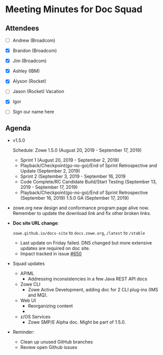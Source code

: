 # Meeting Minutes for Doc Squad

## Attendees

- [ ] Andrew (Broadcom) 
- [x] Brandon (Broadcom)
- [x] Jim (Broadcom)
- [x] Ashley (IBM)
- [x] Alyson (Rocket)
- [ ] Jason (Rocket) Vacation 
- [x] Igor
- [ ] Sign our name here


## Agenda 

- v1.5.0

  <!--It was decided that we will not release on Aug 20 as planned since there was limited content due to the short cycle. The System Demo that was planned for Monday (8/19) was also cancelled.-->

  Schedule:
  Zowe 1.5.0 (August 20, 2019 - September 17, 2019)
  - Sprint 1 (August 20, 2019 - September 2, 2019)
  - Playback/Checkpoint(go-no-go)/End of Sprint Retrospective and Update (September 2, 2019)
  - Sprint 2 (September 3, 2019 - September 16, 2019
  - Code Complete/RC Candidate Build/Start Testing (September 13, 2019 - September 17, 2019)
  - Playback/Checkpoint(go-no-go)/End of Sprint Retrospective (September 16, 2019)
  1.5.0 GA (September 17, 2019)

- zowe.org new design and conformance program page alive now. Remember to update the download link and fix other broken links.

- **Doc site URL change**:

  `zowe.github.io/docs-site` to `docs.zowe.org`, `/latest` to `/stable`
  - Last update on Friday failed. DNS changed but more extensive updates are required on doc site.
  - Impact tracked in issue [#650](https://github.com/zowe/docs-site/issues/650)

- Squad updates
  - APIML 
    - Addressing inconsistencies in a few Java REST API docs
  - Zowe CLI
    - Zowe Active Development, adding doc for 2 CLI plug-ins (IMS and MQ).
  - Web UI
    - Reorganizing content
    - 
  - z/OS Services
    - Zowe SMP/E Alpha doc. Might be part of 1.5.0.

- Reminder: 
    - Clean up unused GitHub branches
    - Review open Github issues















